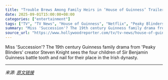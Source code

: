 ```yaml
---
title: "Trouble Brews Among Family Heirs in ‘House of Guinness’ Trailer"
date: 2025-09-01T15:00:00+08:00
categories: ["entertainment"]
tags: ["TV", "TV News", "House of Guinness", "Netflix", "Peaky Blinders", "Steven Knight", "Succession"]
summary: "Miss 'Succession'? The 19th century Guinness family drama from 'Peaky Blinders' creator Steven Knight sees the four children of Sir Benjamin Guinness battle tooth and nail for their place in the Irish"
source_url: "https://www.hollywoodreporter.com/tv/tv-news/house-of-guinness-trailer-1236356914/"
---
```


Miss 'Succession'? The 19th century Guinness family drama from 'Peaky Blinders' creator Steven Knight sees the four children of Sir Benjamin Guinness battle tooth and nail for their place in the Irish dynasty.

---

*来源: [原文链接](https://www.hollywoodreporter.com/tv/tv-news/house-of-guinness-trailer-1236356914/)*
